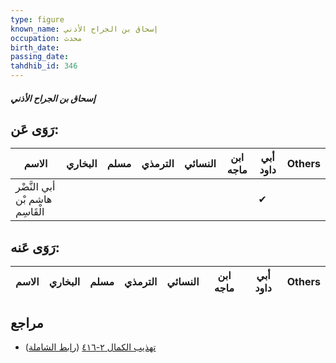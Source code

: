 ```yaml
---
type: figure
known_name: إسحاق بن الجراح الأذني
occupation: محدث
birth_date:
passing_date:
tahdhib_id: 346
---
```

##### إسحاق بن الجراح الأذني

## رَوَى عَن:
| الاسم                           | البخاري | مسلم | الترمذي | النسائي | ابن ماجه | أبي داود | Others |
| ------------------------------- | ------- | ---- | ------- | ------- | -------- | -------- | ------ |
| أبي النَّضْر هاشم بْن الْقَاسِم |         |      |         |         |          | ✔        |        |
## رَوَى عَنه:
| الاسم | البخاري | مسلم | الترمذي | النسائي | ابن ماجه | أبي داود | Others |
| ----- | ------- | ---- | ------- | ------- | -------- | -------- | ------ |
## مراجع
- [تهذيب الكمال ٢-٤١٦](obsidian://open?vault=Tahdhib-al-Kamal&file=Figures/٣٤٦-إسحاق%20بن%20الجراح%20الأذني) ([رابط الشاملة](https://shamela.ws/book/3722/897))